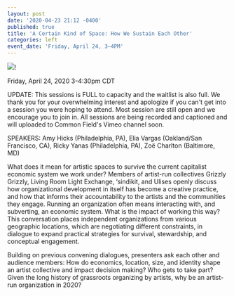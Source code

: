 ```yaml
---
layout: post
date: '2020-04-23 21:12 -0400'
published: true
title: 'A Certain Kind of Space: How We Sustain Each Other'
categories: left
event_date: 'Friday, April 24, 3–4PM'
---
```

![]({{site.baseurl}}/assets/img/_MG_6884.jpg)!


Friday, April 24, 2020
3-4:30pm CDT

UPDATE: This sessions is FULL to capacity and the waitlist is also full. We thank you for your overwhelming interest and apologize if you can't get into a session you were hoping to attend. Most session are still open and we encourage you to join in. All sessions are being recorded and captioned and will uploaded to Common Field's Vimeo channel soon.

SPEAKERS: Amy Hicks (Philadelphia, PA), Elia Vargas (Oakland/San Francisco, CA), Ricky Yanas (Philadelphia, PA), Zoë Charlton (Baltimore, MD)

What does it mean for artistic spaces to survive the current capitalist economic system we work under? Members of artist-run collectives Grizzly Grizzly, Living Room Light Exchange, ‘sindikit, and Ulises openly discuss how organizational development in itself has become a creative practice, and how that informs their accountability to the artists and the communities they engage. Running an organization often means interacting with, and subverting, an economic system. What is the impact of working this way? This conversation places independent organizations from various geographic locations, which are negotiating different constraints, in dialogue to expand practical strategies for survival, stewardship, and conceptual engagement.

Building on previous convening dialogues, presenters ask each other and audience members: How do economics, location, size, and identity shape an artist collective and impact decision making? Who gets to take part? Given the long history of grassroots organizing by artists, why be an artist-run organization in 2020?